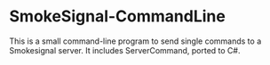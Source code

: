 # SmokeSignal-CommandLine
This is a small command-line program to send single commands to a Smokesignal server. It includes ServerCommand, ported to C#.
